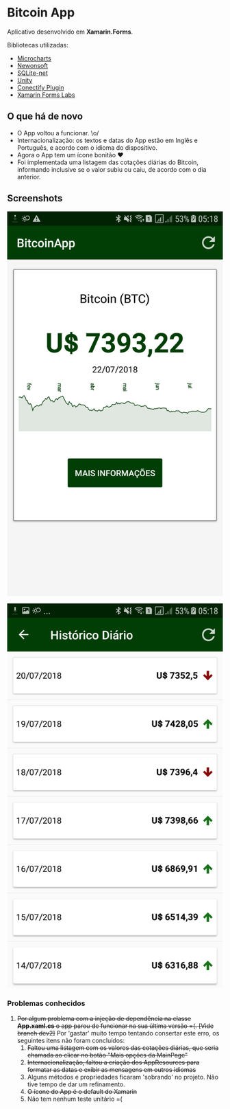 # Bitcoin App

Aplicativo desenvolvido em __Xamarin.Forms__.

Bibliotecas utilizadas:
* [Microcharts](https://github.com/aloisdeniel/Microcharts)
* [Newonsoft](https://github.com/JamesNK/Newtonsoft.Json)
* [SQLite-net](https://github.com/praeclarum/sqlite-net)
* [Unity](https://github.com/unitycontainer/unity)
* [Conectify Plugin](https://github.com/jamesmontemagno/ConnectivityPlugin)
* [Xamarin Forms Labs](https://github.com/XLabs/Xamarin-Forms-Labs)

## O que há de novo

* O App voltou a funcionar. \o/
* Internacionalização: os textos e datas do App estão em Inglês e Português, e acordo com o idioma do dispositivo.
* Agora o App tem um ícone bonitão :heart:
* Foi implementada uma listagem das cotações diárias do Bitcoin, informando inclusive se o valor subiu ou caiu, de acordo com o dia anterior.


## Screenshots
![Tela inicial do app com a cotação atual do Bitcoin e um gráfico com a sua evolução](BitcoinApp/Screenshots/home.png "Tela incial do App")

![Tela de listagem das cotações com a diferença de um dia pro outro](BitcoinApp/Screenshots/list.png "Tela de listagem do App")


### Problemas conhecidos

1. ~~Por algum problema com a injeção de dependência na classe __App.xaml.cs__ o app parou de funcionar na sua última versão =(. [Vide branch dev2]~~ Por 'gastar' muito tempo tentando consertar este erro, os seguintes itens não foram concluídos:
   1. ~~Faltou uma listagem com os valores das cotações diárias, que seria chamada ao clicar no botão "Mais opções da MainPage"~~
   1. ~~Internacionalização, faltou a criação dos AppResources para formatar as datas e exibir as mensagens em outros idiomas~~
   1. Alguns métodos e propriedades ficaram 'sobrando' no projeto. Não tive tempo de dar um refinamento.
   1. ~~O ícone do App é o default do Xamarin~~
   1. Não tem nenhum teste unitário =(




